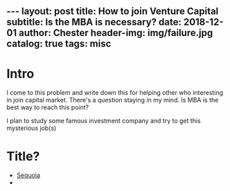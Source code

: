 
﻿---
layout:     post
title:      How to join Venture Capital
subtitle:   Is the MBA is necessary?
date:       2018-12-01
author:    Chester
header-img: img/failure.jpg
catalog: true
tags:
    misc
---

# Intro
I come to this problem and write down this for helping other who interesting in join capital market. There's a question staying in my mind. Is MBA is the best way to reach this point?

I plan to study some famous investment company and try to get this mysterious job(s)

# Title?
- [Sequoia](https://www.sequoiacap.com/jobs/)
- 
<!--stackedit_data:
eyJoaXN0b3J5IjpbMTg4MjUzMzg5MF19
-->